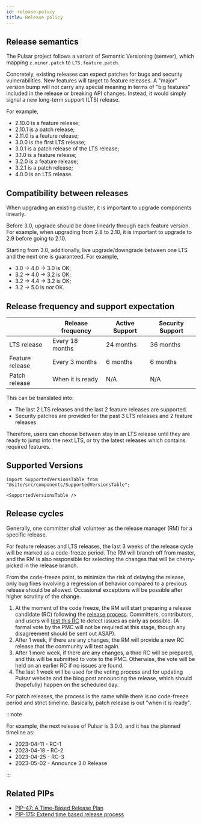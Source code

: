 ```yaml
---
id: release-policy
title: Release policy
---
```


## Release semantics

The Pulsar project follows a variant of Semantic Versioning (semver), which mapping `z.minor.patch` to `LTS.feature.patch`.

Concretely, existing releases can expect patches for bugs and security vulnerabilities. New features will target to feature releases. A "major" version bump will not carry any special meaning in terms of "big features" included in the release or breaking API changes. Instead, it would simply signal a new long-term support (LTS) release.

For example,

* 2.10.0 is a feature release;
* 2.10.1 is a patch release;
* 2.11.0 is a feature release;
* 3.0.0 is the first LTS release;
* 3.0.1 is a patch release of the LTS release;
* 3.1.0 is a feature release;
* 3.2.0 is a feature release;
* 3.2.1 is a patch release;
* 4.0.0 is an LTS release.

## Compatibility between releases

When upgrading an existing cluster, it is important to upgrade components linearly.

Before 3.0, upgrade should be done linearly through each feature version. For example, when upgrading from 2.8 to 2.10, it is important to upgrade to 2.9 before going to 2.10.

Starting from 3.0, additionally, live upgrade/downgrade between one LTS and the next one is guaranteed. For example,

* 3.0 -> 4.0 -> 3.0 is OK;
* 3.2 -> 4.0 -> 3.2 is OK;
* 3.2 -> 4.4 -> 3.2 is OK;
* 3.2 -> 5.0 is _not_ OK.

## Release frequency and support expectation

|                 | Release frequency | Active Support | Security Support |
|-----------------|-------------------|----------------|------------------|
| LTS release     | Every 18 months   | 24 months      | 36 months        |
| Feature release | Every 3 months    | 6 months       | 6 months         |
| Patch release   | When it is ready  | N/A            | N/A              |

This can be translated into:

* The last 2 LTS releases and the last 2 feature releases are supported.
* Security patches are provided for the past 3 LTS releases and 2 feature releases

Therefore, users can choose between stay in an LTS release until they are ready to jump into the next LTS, or try the latest releases which contains required features.

## Supported Versions

````mdx-code-block
import SupportedVersionsTable from "@site/src/components/SupportedVersionsTable";

<SupportedVersionsTable />
````

## Release cycles

Generally, one committer shall volunteer as the release manager (RM) for a specific release.

For feature releases and LTS releases, the last 3 weeks of the release cycle will be marked as a code-freeze period. The RM will branch off from master, and the RM is also responsible for selecting the changes that will be cherry-picked in the release branch.

From the code-freeze point, to minimize the risk of delaying the release, only bug fixes involving a regression of behavior compared to a previous release should be allowed. Occasional exceptions will be possible after higher scrutiny of the change.

1. At the moment of the code freeze, the RM will start preparing a release candidate (RC) following the [release process](release-process.md). Committers, contributors, and users will [test this RC](validate-release-candidate.md) to detect issues as early as possible. (A formal vote by the PMC will not be required at this stage, though any disagreement should be sent out ASAP).
2. After 1 week, if there are any changes, the RM will provide a new RC release that the community will test again.
3. After 1 more week, if there are any changes, a third RC will be prepared, and this will be submitted to vote to the PMC. Otherwise, the vote will be held on an earlier RC if no issues are found.
4. The last 1 week will be used for the voting process and for updating Pulsar website and the blog post announcing the release, which should (hopefully) happen on the scheduled day.

For patch releases, the process is the same while there is no code-freeze period and strict timeline. Basically, patch release is out "when it is ready".

:::note

For example, the next release of Pulsar is 3.0.0, and it has the planned timeline as:

* 2023-04-11 - RC-1
* 2023-04-18 - RC-2
* 2023-04-25 - RC-3
* 2023-05-02 - Announce 3.0 Release

:::

## Related PIPs

* [PIP-47: A Time-Based Release Plan](https://github.com/apache/pulsar/wiki/PIP-47%3A-Time-Based-Release-Plan)
* [PIP-175: Extend time based release process](https://github.com/apache/pulsar/issues/15966)

